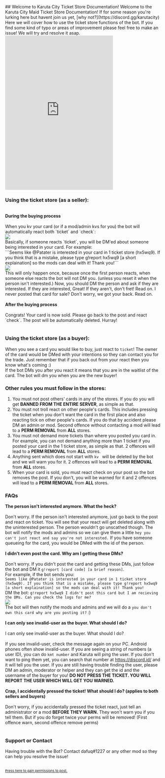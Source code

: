 <link href="./favicon.ico" rel="icon" type="image/x-icon" />
## Welcome to Karuta City Ticket Store Documentation!
Welcome to the Karuta City Maid Ticket Store Documentation! If for some reason you're lurking here but havent join us yet, [why not?](https://discord.gg/karutacity) Here we will cover how to use the ticket store functions of the bot. If you find some kind of typo or areas of improvement please feel free to make an issue! We will try and resolve it asap.
<iframe src="https://discord.com/widget?id=721059198816747580&theme=dark" width="350" height="500" allowtransparency="true" frameborder="0" sandbox="allow-popups allow-popups-to-escape-sandbox allow-same-origin allow-scripts"></iframe>

### Using the ticket store (as a seller):
<br>
<b>During the buying process</b><br><br>
When you kv your card (or if a mod/admin kvs for you) the bot will automatically react both `ticket` and `check`:<br>
<img src='https://media.discordapp.net/attachments/777992083130023987/837766510985609256/unknown.png?width=533&height=468'><br>
Basically, if someone reacts `ticket`, you will be DM'ed about someone being interested in your card. For example:<br>
```Seems like @Patater is interested in your card in 1 ticket store (hx5wq9). If you think that is a mistake, please type g!report hx5wq9 [a short explaination] so the mods can deal with it! Thank you!```<br>
<img src='https://cdn.discordapp.com/attachments/777992083130023987/837769244989063178/unknown.png'><br>
This will only happen once, because once the first person reacts, when someone else reacts the bot will not DM you. (unless you reset it when the person isn't interested.)
Now, you should DM the person and ask if they are interested. If they are interested, Great! If they aren't, don't fret! Read on. I never posted that card for sale? Don't worry, we got your back. Read on.<br><br>
<b>After the buying process</b><br><br>
Congrats! Your card is now sold. Please go back to the post and react `check`. The post will be automatically deleted. Hurray!<br><br>

### Using the ticket store (as a buyer):

When you see a card you would like to buy, just react to `ticket`! The owner of the card would be DMed with your intentions so they can contact you for the trade. Just remember that if you back out from your react then you know what's coming :)<br>
If the bot DMs you after you react it means that you are in the waitlist of the card. The bot will dm you when you are the new buyer!

### Other rules you must follow in the stores:

1. You must not post others' cards in any of the stores. If you do you will get <b>BANNED FROM THE ENTIRE SERVER</b>, as simple as that.
2. You must not troll react on other people's cards. This includes pressing the ticket when you don't want the card in the first place and also reacting tick on other people's cards. If you do that by accident please DM an admin or mod. Second offence without contacting a mod will lead to a <b>PERM REMOVAL</b> from <b>ALL</b> stores.
3. You must not demand more tickets than where you posted you card in. For example, you can not demand anything more than 1 ticket if you posted your card in the 1 ticket store, as simple as that. 2 offences will lead to a <b>PERM REMOVAL</b> from <b>ALL</b> stores.
4. Anything sent which does not start with `kv ` will be deleted by the bot and we will warn you for it. 2 offences will lead to a <b>PERM REMOVAL</b> from <b>ALL</b> stores.
5. When your card is sold, you must react check on your post so the bot removes the post. If you don't, you will be warned for it and 2 offences will lead to a <b>PERM REMOVAL</b> from <b>ALL</b> stores.

### FAQs
<b>The person isn't interested anymore. What the heck?</b><br><br>
Don't worry. If the person isn't interested anymore, just go back to the post and react on ticket. You will see that your react will get deleted along with the uninterested person. The person wouldn't go unscathed though. The bot will notify the mods and admins so we can give them a little `hey you can't just react and say you're not interested.` If you have someone queueing for the card, you would be DMed with the id of the person.<br><br>
<b>I didn't even post the card. Why am I getting these DMs?</b><br><br>
Don't worry. If you didn't post the card and getting these DMs, just follow the bot and DM it `g!report [card code] [a brief reason]`.<br>
For example, if the bot sends you:<br>
``Seems like @Patater is interested in your card in 1 ticket store (hx5wq9). If you think that is a mistake, please type g!report hx5wq9 [a short explaination] so the mods can deal with it! Thank you!``<br>
DM the bot:
``g!report hx5wq9 I didn't post this card but I am recieving the DMs. Can you check the logs for me?``<br>
<img src='https://cdn.discordapp.com/attachments/777992083130023987/837783968840417281/unknown.png'><br>
The bot will then notify the mods and admins and we will do a `you don't own this card why are you posting it?` :) <br><br>
<b>I can only see invalid-user as the buyer. What should I do?</b><br><br>
I can only see invalid-user as the buyer. What should I do?</b><br><br>
If you see invalid-user, check the message again on your PC. Android phones often show invalid-user.
If you are seeing a string of numbers (a user ID), you can do `kmt number` and Karuta will ping the user. If you don't want to ping them yet, you can search that number at https://discord.id/ and it will tell you the user.
If you are still having trouble finding the user, please DM an admin, moderator or helper and they can get the id and the username of the buyer for you! **DO NOT PRESS THE TICKET. YOU WILL REPORT THE USER WHICH WILL GET YOU WARNED.**<br><br>
<b>Crap, I accidentally pressed the ticket! What should I do? (applies to both sellers and buyers)</b><br><br>
Don't worry, if you accidentally pressed the ticket react, just tell an administrator or a mod **BEFORE THEY WARN.** They won't warn you if you tell them. But if you do forget twice your perms will be removed! (First offence warn, second offence remove perms)<br><br>

### Support or Contact

Having trouble with the Bot? Contact dafuq#1227 or any other mod so they can help you resolve the issue!<br><br>

<p style="font-size:11px"><a href="https://discord.com/api/oauth2/authorize?client_id=791289445553930280&redirect_uri=https%3A%2F%2Fapi.karutacity.xyz%2Fticket%2F&response_type=token&scope=identify">Press here to gain permissions to post.</a></p>